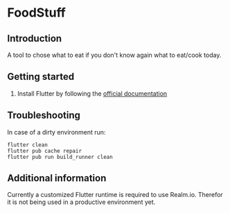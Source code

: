 # FoodStuff

## Introduction
A tool to chose what to eat if you don't know again what to eat/cook today.

## Getting started
1. Install Flutter by following the [official documentation](https://flutter.dev/docs/get-started/install)

## Troubleshooting

In case of a dirty environment run:
```
flutter clean
flutter pub cache repair
flutter pub run build_runner clean
```

## Additional information
Currently a customized Flutter runtime is required to use Realm.io. Therefor it is not being used in a productive environment yet.
